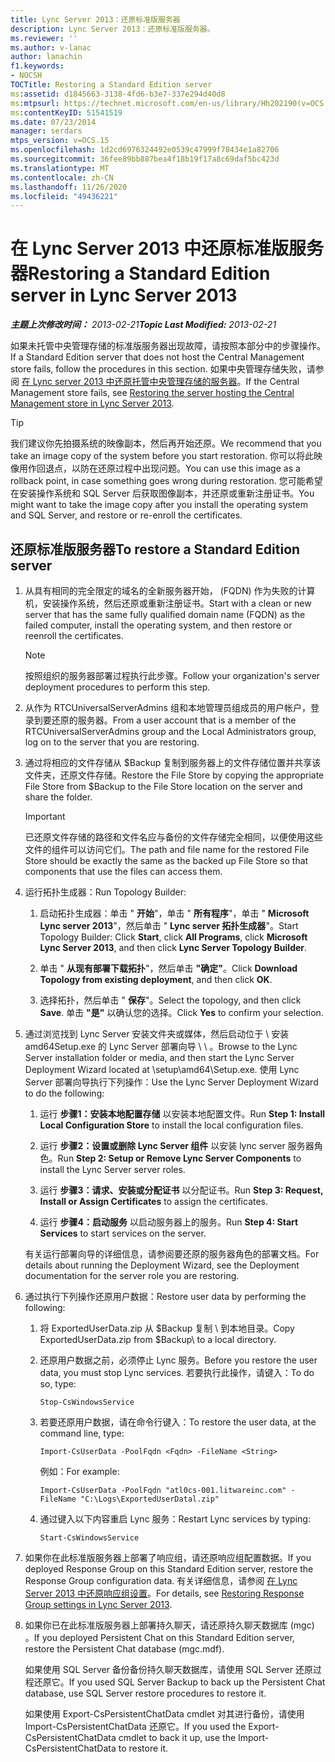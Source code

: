 ```yaml
---
title: Lync Server 2013：还原标准版服务器
description: Lync Server 2013：还原标准版服务器。
ms.reviewer: ''
ms.author: v-lanac
author: lanachin
f1.keywords:
- NOCSH
TOCTitle: Restoring a Standard Edition server
ms:assetid: d1845663-3138-4fd6-b3e7-337e294d40d8
ms:mtpsurl: https://technet.microsoft.com/en-us/library/Hh202190(v=OCS.15)
ms:contentKeyID: 51541519
ms.date: 07/23/2014
manager: serdars
mtps_version: v=OCS.15
ms.openlocfilehash: 1d2cd6976324492e0539c47999f78434e1a82706
ms.sourcegitcommit: 36fee89bb887bea4f18b19f17a8c69daf5bc423d
ms.translationtype: MT
ms.contentlocale: zh-CN
ms.lasthandoff: 11/26/2020
ms.locfileid: "49436221"
---
```

# <a name="restoring-a-standard-edition-server-in-lync-server-2013"></a><span data-ttu-id="18500-103">在 Lync Server 2013 中还原标准版服务器</span><span class="sxs-lookup"><span data-stu-id="18500-103">Restoring a Standard Edition server in Lync Server 2013</span></span>

<div data-xmlns="http://www.w3.org/1999/xhtml">

<div class="topic" data-xmlns="http://www.w3.org/1999/xhtml" data-msxsl="urn:schemas-microsoft-com:xslt" data-cs="https://msdn.microsoft.com/">

<div data-asp="https://msdn2.microsoft.com/asp">



</div>

<div id="mainSection">

<div id="mainBody"><span data-ttu-id="18500-104">

<span> </span></span><span class="sxs-lookup"><span data-stu-id="18500-104">

<span> </span></span></span>

<span data-ttu-id="18500-105">_**主题上次修改时间：** 2013-02-21_</span><span class="sxs-lookup"><span data-stu-id="18500-105">_**Topic Last Modified:** 2013-02-21_</span></span>

<span data-ttu-id="18500-106">如果未托管中央管理存储的标准版服务器出现故障，请按照本部分中的步骤操作。</span><span class="sxs-lookup"><span data-stu-id="18500-106">If a Standard Edition server that does not host the Central Management store fails, follow the procedures in this section.</span></span> <span data-ttu-id="18500-107">如果中央管理存储失败，请参阅 [在 Lync server 2013 中还原托管中央管理存储的服务器](lync-server-2013-restoring-the-server-hosting-the-central-management-store.md)。</span><span class="sxs-lookup"><span data-stu-id="18500-107">If the Central Management store fails, see [Restoring the server hosting the Central Management store in Lync Server 2013](lync-server-2013-restoring-the-server-hosting-the-central-management-store.md).</span></span>

<div>


> [!TIP]  
> <span data-ttu-id="18500-108">我们建议你先拍摄系统的映像副本，然后再开始还原。</span><span class="sxs-lookup"><span data-stu-id="18500-108">We recommend that you take an image copy of the system before you start restoration.</span></span> <span data-ttu-id="18500-109">你可以将此映像用作回退点，以防在还原过程中出现问题。</span><span class="sxs-lookup"><span data-stu-id="18500-109">You can use this image as a rollback point, in case something goes wrong during restoration.</span></span> <span data-ttu-id="18500-110">您可能希望在安装操作系统和 SQL Server 后获取图像副本，并还原或重新注册证书。</span><span class="sxs-lookup"><span data-stu-id="18500-110">You might want to take the image copy after you install the operating system and SQL Server, and restore or re-enroll the certificates.</span></span>



</div>

<div>

## <a name="to-restore-a-standard-edition-server"></a><span data-ttu-id="18500-111">还原标准版服务器</span><span class="sxs-lookup"><span data-stu-id="18500-111">To restore a Standard Edition server</span></span>

1.  <span data-ttu-id="18500-112">从具有相同的完全限定的域名的全新服务器开始， (FQDN) 作为失败的计算机，安装操作系统，然后还原或重新注册证书。</span><span class="sxs-lookup"><span data-stu-id="18500-112">Start with a clean or new server that has the same fully qualified domain name (FQDN) as the failed computer, install the operating system, and then restore or reenroll the certificates.</span></span>
    
    <div>
    

    > [!NOTE]  
    > <span data-ttu-id="18500-113">按照组织的服务器部署过程执行此步骤。</span><span class="sxs-lookup"><span data-stu-id="18500-113">Follow your organization's server deployment procedures to perform this step.</span></span>

    
    </div>

2.  <span data-ttu-id="18500-114">从作为 RTCUniversalServerAdmins 组和本地管理员组成员的用户帐户，登录到要还原的服务器。</span><span class="sxs-lookup"><span data-stu-id="18500-114">From a user account that is a member of the RTCUniversalServerAdmins group and the Local Administrators group, log on to the server that you are restoring.</span></span>

3.  <span data-ttu-id="18500-115">通过将相应的文件存储从 $Backup 复制到服务器上的文件存储位置并共享该文件夹，还原文件存储。</span><span class="sxs-lookup"><span data-stu-id="18500-115">Restore the File Store by copying the appropriate File Store from $Backup to the File Store location on the server and share the folder.</span></span>
    
    <div>
    

    > [!IMPORTANT]  
    > <span data-ttu-id="18500-116">已还原文件存储的路径和文件名应与备份的文件存储完全相同，以便使用这些文件的组件可以访问它们。</span><span class="sxs-lookup"><span data-stu-id="18500-116">The path and file name for the restored File Store should be exactly the same as the backed up File Store so that components that use the files can access them.</span></span>

    
    </div>

4.  <span data-ttu-id="18500-117">运行拓扑生成器：</span><span class="sxs-lookup"><span data-stu-id="18500-117">Run Topology Builder:</span></span>
    
    1.  <span data-ttu-id="18500-118">启动拓扑生成器：单击 " **开始**"，单击 " **所有程序**"，单击 " **Microsoft Lync server 2013**"，然后单击 " **Lync server 拓扑生成器**"。</span><span class="sxs-lookup"><span data-stu-id="18500-118">Start Topology Builder: Click **Start**, click **All Programs**, click **Microsoft Lync Server 2013**, and then click **Lync Server Topology Builder**.</span></span>
    
    2.  <span data-ttu-id="18500-119">单击 " **从现有部署下载拓扑**"，然后单击 **"确定"**。</span><span class="sxs-lookup"><span data-stu-id="18500-119">Click **Download Topology from existing deployment**, and then click **OK**.</span></span>
    
    3.  <span data-ttu-id="18500-120">选择拓扑，然后单击 " **保存**"。</span><span class="sxs-lookup"><span data-stu-id="18500-120">Select the topology, and then click **Save**.</span></span> <span data-ttu-id="18500-121">单击 **"是"** 以确认您的选择。</span><span class="sxs-lookup"><span data-stu-id="18500-121">Click **Yes** to confirm your selection.</span></span>

5.  <span data-ttu-id="18500-122">通过浏览找到 Lync Server 安装文件夹或媒体，然后启动位于 \\ 安装 amd64Setup.exe 的 Lync Server 部署向导 \\ \\ 。</span><span class="sxs-lookup"><span data-stu-id="18500-122">Browse to the Lync Server installation folder or media, and then start the Lync Server Deployment Wizard located at \\setup\\amd64\\Setup.exe.</span></span> <span data-ttu-id="18500-123">使用 Lync Server 部署向导执行下列操作：</span><span class="sxs-lookup"><span data-stu-id="18500-123">Use the Lync Server Deployment Wizard to do the following:</span></span>
    
    1.  <span data-ttu-id="18500-124">运行 **步骤1：安装本地配置存储** 以安装本地配置文件。</span><span class="sxs-lookup"><span data-stu-id="18500-124">Run **Step 1: Install Local Configuration Store** to install the local configuration files.</span></span>
    
    2.  <span data-ttu-id="18500-125">运行 **步骤2：设置或删除 Lync Server 组件** 以安装 lync server 服务器角色。</span><span class="sxs-lookup"><span data-stu-id="18500-125">Run **Step 2: Setup or Remove Lync Server Components** to install the Lync Server server roles.</span></span>
    
    3.  <span data-ttu-id="18500-126">运行 **步骤3：请求、安装或分配证书** 以分配证书。</span><span class="sxs-lookup"><span data-stu-id="18500-126">Run **Step 3: Request, Install or Assign Certificates** to assign the certificates.</span></span>
    
    4.  <span data-ttu-id="18500-127">运行 **步骤4：启动服务** 以启动服务器上的服务。</span><span class="sxs-lookup"><span data-stu-id="18500-127">Run **Step 4: Start Services** to start services on the server.</span></span>
    
    <span data-ttu-id="18500-128">有关运行部署向导的详细信息，请参阅要还原的服务器角色的部署文档。</span><span class="sxs-lookup"><span data-stu-id="18500-128">For details about running the Deployment Wizard, see the Deployment documentation for the server role you are restoring.</span></span>

6.  <span data-ttu-id="18500-129">通过执行下列操作还原用户数据：</span><span class="sxs-lookup"><span data-stu-id="18500-129">Restore user data by performing the following:</span></span>
    
    1.  <span data-ttu-id="18500-130">将 ExportedUserData.zip 从 $Backup 复制 \\ 到本地目录。</span><span class="sxs-lookup"><span data-stu-id="18500-130">Copy ExportedUserData.zip from $Backup\\ to a local directory.</span></span>
    
    2.  <span data-ttu-id="18500-131">还原用户数据之前，必须停止 Lync 服务。</span><span class="sxs-lookup"><span data-stu-id="18500-131">Before you restore the user data, you must stop Lync services.</span></span> <span data-ttu-id="18500-132">若要执行此操作，请键入：</span><span class="sxs-lookup"><span data-stu-id="18500-132">To do so, type:</span></span>
        
            Stop-CsWindowsService
    
    3.  <span data-ttu-id="18500-133">若要还原用户数据，请在命令行键入：</span><span class="sxs-lookup"><span data-stu-id="18500-133">To restore the user data, at the command line, type:</span></span>
        
            Import-CsUserData -PoolFqdn <Fqdn> -FileName <String>
        
        <span data-ttu-id="18500-134">例如：</span><span class="sxs-lookup"><span data-stu-id="18500-134">For example:</span></span>
        
            Import-CsUserData -PoolFqdn "atl0cs-001.litwareinc.com" -FileName "C:\Logs\ExportedUserDatal.zip"
    
    4.  <span data-ttu-id="18500-135">通过键入以下内容重启 Lync 服务：</span><span class="sxs-lookup"><span data-stu-id="18500-135">Restart Lync services by typing:</span></span>
        
            Start-CsWindowsService

7.  <span data-ttu-id="18500-136">如果你在此标准版服务器上部署了响应组，请还原响应组配置数据。</span><span class="sxs-lookup"><span data-stu-id="18500-136">If you deployed Response Group on this Standard Edition server, restore the Response Group configuration data.</span></span> <span data-ttu-id="18500-137">有关详细信息，请参阅 [在 Lync Server 2013 中还原响应组设置](lync-server-2013-restoring-response-group-settings.md)。</span><span class="sxs-lookup"><span data-stu-id="18500-137">For details, see [Restoring Response Group settings in Lync Server 2013](lync-server-2013-restoring-response-group-settings.md).</span></span>

8.  <span data-ttu-id="18500-138">如果你已在此标准版服务器上部署持久聊天，请还原持久聊天数据库 (mgc) 。</span><span class="sxs-lookup"><span data-stu-id="18500-138">If you deployed Persistent Chat on this Standard Edition server, restore the Persistent Chat database (mgc.mdf).</span></span>
    
    <span data-ttu-id="18500-139">如果使用 SQL Server 备份备份持久聊天数据库，请使用 SQL Server 还原过程还原它。</span><span class="sxs-lookup"><span data-stu-id="18500-139">If you used SQL Server Backup to back up the Persistent Chat database, use SQL Server restore procedures to restore it.</span></span>
    
    <span data-ttu-id="18500-140">如果使用 Export-CsPersistentChatData cmdlet 对其进行备份，请使用 Import-CsPersistentChatData 还原它。</span><span class="sxs-lookup"><span data-stu-id="18500-140">If you used the Export-CsPersistentChatData cmdlet to back it up, use the Import-CsPersistentChatData to restore it.</span></span>

<span data-ttu-id="18500-141"></div>

</div>

<span> </span>

</div>

</div>

</span><span class="sxs-lookup"><span data-stu-id="18500-141"></div>

</div>

<span> </span>

</div>

</div>

</span></span></div>

